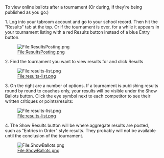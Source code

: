 To view online ballots after a tournament (Or during, if they're being
published as you go:)

1\. Log into your tabroom account and go to your school record. Then hit
the "Results" tab at the top. Or if the tournament is over, for a while
it appears in your tournament listing with a red Results button instead
of a blue Entry button.

<figure>
<img src="ResultsPosting.png" title="File:ResultsPosting.png" />
<figcaption><a
href="File:ResultsPosting.png">File:ResultsPosting.png</a></figcaption>
</figure>

2\. Find the tournament you want to view results for and click Results

<figure>
<img src="results-list.png" title="File:results-list.png" />
<figcaption><a
href="File:results-list.png">File:results-list.png</a></figcaption>
</figure>

3\. On the right are a number of options. If a tournament is publishing
results round by round to coaches only, your results will be visible
under the Show Ballots button. Click the eye symbol next to each
competitor to see their written critiques or points/results:

<figure>
<img src="results-list.png" title="File:results-list.png" />
<figcaption><a
href="File:results-list.png">File:results-list.png</a></figcaption>
</figure>

4\. The Show Results button will be where aggregate results are posted,
such as "Entries in Order" style results. They probably will not be
available until the conclusion of the tournament.

<figure>
<img src="ShowBallots.png" title="File:ShowBallots.png" />
<figcaption><a
href="File:ShowBallots.png">File:ShowBallots.png</a></figcaption>
</figure>